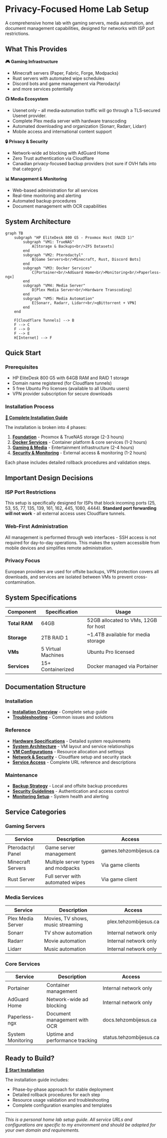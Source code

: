 # Privacy-Focused Home Lab Setup

A comprehensive home lab with gaming servers, media automation, and document management capabilities, designed for networks with ISP port restrictions.

## What This Provides

**🎮 Gaming Infrastructure**
- Minecraft servers (Paper, Fabric, Forge, Modpacks)  
- Rust servers with automated wipe schedules
- Discord bots and game management via Pterodactyl
- and more services potentially

**📺 Media Ecosystem**
- Usenet only – all media‑automation traffic will go through a TLS‑secured Usenet provider.
- Complete Plex media server with hardware transcoding
- Automated downloading and organization (Sonarr, Radarr, Lidarr)
- Mobile access and international content support

**🔒 Privacy & Security**
- Network-wide ad blocking with AdGuard Home
- Zero Trust authentication via Cloudflare
- Canadian privacy-focused backup providers (not sure if OVH falls into that category)

**📊 Management & Monitoring**
- Web-based administration for all services
- Real-time monitoring and alerting
- Automated backup procedures
- Document management with OCR capabilities

## System Architecture

```mermaid
graph TB
    subgraph "HP EliteDesk 800 G5 - Proxmox Host (RAID 1)"
        subgraph "VM1: TrueNAS"
            A[Storage & Backups<br/>ZFS Datasets]
        end
        subgraph "VM2: Pterodactyl"
            B[Game Servers<br/>Minecraft, Rust, Discord Bots]
        end
        subgraph "VM3: Docker Services"
            C[Portainer<br/>AdGuard Home<br/>Monitoring<br/>Paperless-ngx]
        end
        subgraph "VM4: Media Server"
            D[Plex Media Server<br/>Hardware Transcoding]
        end
        subgraph "VM5: Media Automation"
            E[Sonarr, Radarr, Lidarr<br/>qBittorrent + VPN]
        end
    end
    
    F[Cloudflare Tunnels] --> B
    F --> C
    F --> D
    F --> E
    H[Internet] --> F
```

## Quick Start

### Prerequisites
- HP EliteDesk 800 G5 with 64GB RAM and RAID 1 storage
- Domain name registered (for Cloudflare tunnels)
- 5 free Ubuntu Pro licenses (available to all Ubuntu users)
- VPN provider subscription for secure downloads

### Installation Process
**[📖 Complete Installation Guide](docs/installation/README.md)**

The installation is broken into 4 phases:

1. **[Foundation](docs/installation/phase-1-foundation.md)** - Proxmox & TrueNAS storage (2-3 hours)
2. **[Docker Services](docs/installation/phase-2-docker-services.md)** - Container platform & core services (1-2 hours)  
3. **[Gaming & Media](docs/installation/phase-3-gaming-media.md)** - Entertainment infrastructure (2-4 hours)
4. **[Security & Monitoring](docs/installation/phase-4-security-monitoring.md)** - External access & monitoring (1-2 hours)

Each phase includes detailed rollback procedures and validation steps.

## Important Design Decisions

### ISP Port Restrictions
This setup is specifically designed for ISPs that block incoming ports (25, 53, 55, 77, 135, 139, 161, 162, 445, 1080, 4444). **Standard port forwarding will not work** - all external access uses Cloudflare tunnels.

### Web-First Administration
All management is performed through web interfaces - SSH access is not required for day-to-day operations. This makes the system accessible from mobile devices and simplifies remote administration.

### Privacy Focus
European providers are used for offsite backups, VPN protection covers all downloads, and services are isolated between VMs to prevent cross-contamination.

## System Specifications

| Component | Specification | Usage |
|-----------|---------------|--------|
| **Total RAM** | 64GB | 52GB allocated to VMs, 12GB for host |
| **Storage** | 2TB RAID 1 | ~1.4TB available for media storage |
| **VMs** | 5 Virtual Machines | Ubuntu Pro licensed |
| **Services** | 15+ Containerized | Docker managed via Portainer |

## Documentation Structure

### Installation
- **[Installation Overview](docs/installation/README.md)** - Complete setup guide
- **[Troubleshooting](docs/installation/troubleshooting.md)** - Common issues and solutions

### Reference
- **[Hardware Specifications](docs/reference/hardware.md)** - Detailed system requirements
- **[System Architecture](docs/reference/architecture.md)** - VM layout and service relationships
- **[VM Configurations](docs/reference/vm-configs.md)** - Resource allocation and settings
- **[Network & Security](docs/reference/networking.md)** - Cloudflare setup and security stack
- **[Service Access](docs/reference/services.md)** - Complete URL reference and descriptions

### Maintenance  
- **[Backup Strategy](docs/maintenance/backup.md)** - Local and offsite backup procedures
- **[Security Guidelines](docs/maintenance/security.md)** - Authentication and access control
- **[Monitoring Setup](docs/maintenance/monitoring.md)** - System health and alerting

## Service Categories

### Gaming Servers
| Service | Description | Access |
|---------|-------------|--------|
| Pterodactyl Panel | Game server management | games.tehzombijesus.ca |
| Minecraft Servers | Multiple server types and modpacks | Via game clients |
| Rust Server | Full server with automated wipes | Via game client |

### Media Services  
| Service | Description | Access |
|---------|-------------|--------|
| Plex Media Server | Movies, TV shows, music streaming | plex.tehzombijesus.ca |
| Sonarr | TV show automation | Internal network only |
| Radarr | Movie automation | Internal network only |
| Lidarr | Music automation | Internal network only |

### Core Services
| Service | Description | Access |
|---------|-------------|--------|
| Portainer | Container management | Internal network only |
| AdGuard Home | Network-wide ad blocking | Internal network only |
| Paperless-ngx | Document management with OCR | docs.tehzombijesus.ca |
| System Monitoring | Uptime and performance tracking | status.tehzombijesus.ca |

## Ready to Build?

**[🚀 Start Installation](docs/installation/README.md)**

The installation guide includes:
- Phase-by-phase approach for stable deployment
- Detailed rollback procedures for each step
- Resource usage validation and troubleshooting
- Complete configuration examples and templates

---

*This is a personal home lab setup guide. All service URLs and configurations are specific to my environment and should be adapted for your own domain and requirements.*
